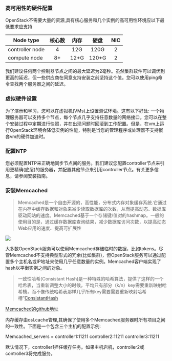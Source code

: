 ### 高可用性的硬件配置

OpenStack不需要大量的资源,具有核心服务和几个实例的高可用性环境应以下最低要求应支持

| Node type          | 核心数 |  内存 | 硬盘 | NIC|
| --------           | :---: |  :--:| :---:|:--:|
| controller node    | 4     | 12G  |120G  |2   |
| compute node       | 8+    | 12+G |120+G |2   |

我们建议任何两个控制器节点之间的最大延迟为2毫秒。虽然集群软件可以调优到更高的延迟，但一些供应商在同意支持安装之前坚持这个值。您可以使用ping命令查找两个服务器之间的延迟。

### 虚拟硬件设置

为了演示和学习，您可以在虚拟机(VMs)上设置测试环境。这有以下好处:
一个物理服务器可以支持多个节点，每个节点几乎支持任意数量的网络接口。您可以在整个安装过程中定期进行快照，并在出现问题时回滚到工作配置。但是，在vm上运行OpenStack环境会降低实例的性能，特别是当您的管理程序或处理器不支持嵌套vm的硬件加速时。

### 配置NTP

您必须配置NTP来正确地同步节点间的服务。我们建议您配置controller节点来引用更精确(底层)的服务器，并配置其他节点来引用controller节点。有关更多信息，请参阅安装指南。

### 安装Memcached


>Memcached是一个自由开源的，高性能，分布式内存对象缓存系统.它通过在内存中缓存数据和对象来减少读取数据库的次数，从而提高动态、数据库驱动网站的速度。Memcached基于一个存储键/值对的hashmap。一般的使用目的是，通过缓存数据库查询结果，减少数据库访问次数，以提高动态Web应用的速度、提高可扩展性

![](assets/markdown-img-paste-20180907100352790.png)

大多数OpenStack服务可以使用Memcached存储临时的数据，比如tokens。尽管Memcached不支持典型形式的冗余(比如集群)，但OpenStack服务可以通过配置多个主机名或IP地址来使用几乎任意数量的实例。Memcached客户端实现了hash以平衡实例之间的对象。

>一致性哈希(Consistant Hash)是一种特殊的哈希算法，提供了这样的一个哈希表，当重新调整大小的时候，平均只有部分（k/n）key需要重新映射哈希槽，而不像传统哈希表那样几乎所有key需要需要重新映射哈希槽”[ConsistantHash](./ConsistantHash)



[Memcached的github地址](https://github.com/Memcached/Memcached/wiki#getting-started)

内存缓存由osl.cache管理,其确保了使用多个Memcached服务器时所有项目之间的一致性。下面是一个包含三个主机的配置示例:

Memcached_servers = controller1:11211 controller2:11211 controller3:11211

默认情况下，controller1担任缓存任务。如果主机宕机，controller2或controller3将完成服务。
